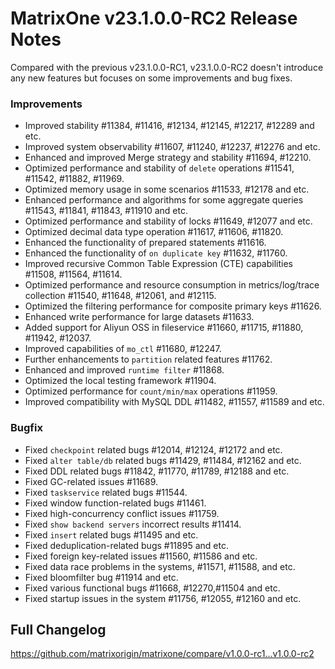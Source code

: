 # **MatrixOne v23.1.0.0-RC2 Release Notes**

Compared with the previous v23.1.0.0-RC1, v23.1.0.0-RC2 doesn't introduce any new features but focuses on some improvements and bug fixes.

### Improvements

- Improved stability #11384, #11416, #12134, #12145, #12217, #12289 and etc.
- Improved system observability #11607, #11240, #12237, #12276 and etc.
- Enhanced and improved Merge strategy and stability #11694, #12210.
- Optimized performance and stability of `delete` operations #11541, #11542, #11882, #11969.
- Optimized memory usage in some scenarios #11533, #12178 and etc.
- Enhanced performance and algorithms for some aggregate queries #11543, #11841, #11843, #11910 and etc.
- Optimized performance and stability of locks #11649, #12077 and etc.
- Optimized decimal data type operation #11617, #11606, #11820.
- Enhanced the functionality of prepared statements #11616.
- Enhanced the functionality of `on duplicate key` #11632, #11760.
- Improved recursive Common Table Expression (CTE) capabilities #11508, #11564, #11614.
- Optimized performance and resource consumption in metrics/log/trace collection #11540, #11648, #12061, and #12115.
- Optimized the filtering performance for composite primary keys #11626.
- Enhanced write performance for large datasets #11633.
- Added support for Aliyun OSS in fileservice #11660, #11715, #11880, #11942, #12037.
- Improved capabilities of `mo_ctl` #11680, #12247.
- Further enhancements to `partition` related features #11762.
- Enhanced and improved `runtime filter` #11868.
- Optimized the local testing framework #11904.
- Optimized performance for `count/min/max` operations #11959.
- Improved compatibility with MySQL DDL #11482, #11557, #11589 and etc.

### Bugfix

- Fixed `checkpoint` related bugs #12014, #12124, #12172 and etc.
- Fixed `alter table/db` related bugs #11429, #11484, #12162 and etc.
- Fixed DDL related bugs #11842, #11770, #11789, #12188 and etc.
- Fixed GC-related issues #11689.
- Fixed `taskservice` related bugs #11544.
- Fixed window function-related bugs #11461.
- Fixed high-concurrency conflict issues #11759.
- Fixed `show backend servers` incorrect results #11414.
- Fixed `insert` related bugs #11495 and etc.
- Fixed deduplication-related bugs #11895 and etc.
- Fixed foreign key-related issues #11560, #11586 and etc.
- Fixed data race problems in the systems, #11571, #11588, and etc.
- Fixed bloomfilter bug #11914 and etc.
- Fixed various functional bugs #11668, #12270,#11504 and etc.
- Fixed startup issues in the system #11756, #12055, #12160 and etc.

## Full Changelog

<https://github.com/matrixorigin/matrixone/compare/v1.0.0-rc1...v1.0.0-rc2>
